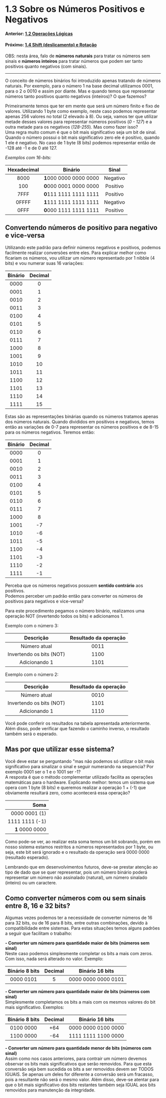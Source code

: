 <link rel="stylesheet" href="css/style.css">

# 1.3 Sobre os Números Positivos e Negativos


#### Anterior: [1.2 Operações Lógicas](./operacoes_logicas.md)
#### Próximo: [1.4 Shift (deslicamento) e Rotação](./shift_rotacao.md)

OBS: nesta área, falo de **números naturais** para tratar os números sem sinais e **números inteiros** para tratar números que podem ser tanto positivos quanto negativos (com sinais).

---

O conceito de números binários foi introduzido apenas tratando de números naturais. Por exemplo, para o número 1 na base decimal utilizamos 0001, para o 2 o 0010 e assim por diante. Mas e quando temos que representar números tanto positivos quanto negativos (inteiros)? O que fazemos?  

Primeiramente temos que ter em mente que será um número finito e fixo de valores. Utilizando 1 byte como exemplo, neste caso podemos representar apenas 256 valores no total (2 elevado à 8). Ou seja, vamos ter que utilizar metade desses valores para representar números positivos (*0 - 127*) e a outra metade para os negativos (*128-255*). Mas como fazer isso?  
Uma regra muito comum é que o bit mais significativo seja um bit de sinal. Quando o número possui o bit mais significativo zero ele é positivo, quando 1 ele é negativo. No caso de 1 byte (8 bits) podemos representar então de -128 até -1 e de 0 até 127.

*Exemplos com 16-bits:*

|Hexadecimal|Binário|Sinal|
|:---:|:---:|:---:|
|8000|**1**000 0000 0000 0000|Negativo|
|100|**0**000 0001 0000 0000|Positivo|
|7FFF|**0**111 1111 1111 1111|Positivo|
|0FFFF|**1**111 1111 1111 1111|Negativo|
|0FFF|**0**000 1111 1111 1111|Positivo|

## Convertendo números de positivo para negativo e vice-versa  

Utilizando este padrão para definir números negativos e positivos, podemos facilmente realizar conversões entre eles. Para explicar melhor como ficariam os números, vou utilizar um número representado por 1 nibble (4 bits) e vou numerar suas 16 variações:  

|Binário|Decimal
|:---:|:---:|
|0000|0
|0001|1
|0010|2
|0011|3
|0100|4
|0101|5
|0110|6
|0111|7
|1000|8
|1001|9
|1010|10
|1011|11
|1100|12
|1101|13
|1110|14
|1111|15

Estas são as representações binárias quando os números tratamos apenas dos números naturais. Quando divididos em positivos e negativos, temos então as variações de 0-7 para representar os números positivos e de 8-15 para os números negativos. Teremos então:  

|Binário|Decimal
|:---:|:---:|
|0000|0
|0001|1
|0010|2
|0011|3
|0100|4
|0101|5
|0110|6
|0111|7
|1000|8
|1001|-7
|1010|-6
|1011|-5
|1100|-4
|1101|-3
|1110|-2
|1111|-1

Perceba que os números negativos possuem **sentido contrário** aos positivos.  
Podemos perceber um padrão então para converter os números de positivos para negativos e vice-versa?  

Para este procedimento pegamos o número binário, realizamos uma operação NOT (invertendo todos os bits) e adicionamos 1.

Exemplo com o número 3:

|Descrição|Resultado da operação
|:---:|:---:|
|Número atual|0011
|Invertendo os bits (NOT)|1100
|Adicionando 1|1101

Exemplo com o número 2:

|Descrição|Resultado da operação
|:---:|:---:|
|Número atual|0010
|Invertendo os bits (NOT)|1101
|Adicionando 1|1110

Você pode conferir os resultados na tabela apresentada anteriormente.  
Além disso, pode verificar que fazendo o caminho inverso, o resultado também será o esperado.  


## Mas por que utilizar esse sistema?  
Você deve estar se perguntando "mas não podemos só utilizar o bit mais significativo para sinalizar o sinal e seguir numerando na sequencia? Por exemplo 0001 ser o 1 e o 1001 ser -1?  
A resposta é que o método complementar utilizado facilita as operações matemáticas para o hardware. Explicando melhor: temos um sistema que opera com 1 byte (8 bits) e queremos realizar a operação 1 + (-1) que obviamente resultará zero, como acontecerá essa operação?  

|Soma|
|---:|
|0000 0001  (1)|
|1111 1111 (-1)|
|**1** 0000 0000|

Como pode-se ver, ao realizar esta soma temos um bit sobrando, porém em nosso sistema estamos restritos a números representados por 1 byte, ou seja, este bit será ignorado e o resultado da operação será 0000 0000 (resultado esperado).  

Lembrando que em desenvolvimentos futuros, deve-se prestar atenção ao tipo de dado que se quer representar, pois um número binário poderá representar um número não assinalado (natural), um número sinalado (inteiro) ou um caractere.

## Como converter números com ou sem sinais entre 8, 16 e 32 bits?  

Algumas vezes podemos ter a necessidade de converter números de 16 para 32 bits, ou de 16 para 8 bits, entre outras combinações, devido à compatibilidade entre sistemas. Para estas situações temos alguns padrões a seguir que facilitam o trabalho:

**- Converter um número para quantidade maior de bits (números sem sinal)**  
Neste caso podemos simplesmente completar os bits a mais com zeros. Com isso, nada será alterado no valor. Exemplo:  

|Binário 8 bits|Decimal| Binário 16 bits
|:---:|:---:|:---:|
|0000 0101|5|0000 0000 0000 0101

**- Converter um número para quantidade maior de bits (números com sinal)**  
Simplesmente completamos os bits a mais com os mesmos valores do  bit mais significativo. Exemplos:  

|Binário 8 bits|Decimal| Binário 16 bits
|:---:|:---:|:---:|
|0100 0000|+64|0000 0000 0100 0000
|1100 0000|-64|1111 1111 1100 0000

**- Converter um número para quantidade menor de bits (números com sinal)**  
Assim como nos casos anteriores, para contrair um número devemos observar os bits mais significativos que serão removidos. Para que esta conversão seja bem sucedida os bits a ser removidos devem ser TODOS IGUAIS. Se apenas um deles for diferente a conversão será um fracasso, pois a resultante não será o mesmo valor. Além disso, deve-se atentar para que o bit mais significativo dos bits restantes também seja IGUAL aos bits removidos para manutenção da integridade.
